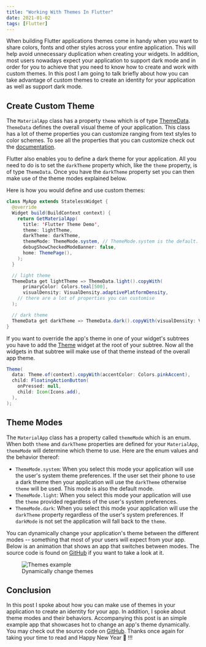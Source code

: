 ```yaml
---
title: "Working With Themes In Flutter"
date: 2021-01-02
tags: [Flutter]
---
```


When building Flutter applications themes come in handy when you want to share colors, fonts and other styles across your entire application. This will help avoid unnecessary duplication when creating your widgets. In addition, most users nowadays expect your application to support dark mode and in order for you to achieve that you need to know how to create and work with custom themes. In this post I am going to talk briefly about how you can take advantage of custom themes to create an identity for your application as well as support dark mode.

## Create Custom Theme

The `MaterialApp` class has a property `theme` which is of type [ThemeData](https://api.flutter.dev/flutter/material/ThemeData-class.html). `ThemeData` defines the overall visual theme of your application. This class has a lot of theme properties you can customize ranging from text styles to color schemes. To see all the properties that you can customize check out the [documentation](https://api.flutter.dev/flutter/material/ThemeData-class.html).

Flutter also enables you to define a dark theme for your application. All you need to do is to set the `darkTheme` property which, like the `theme` property, is of type `ThemeData`. Once you have the `darkTheme` property set you can then make use of the theme modes explained below.

Here is how you would define and use custom themes:

```java
class MyApp extends StatelessWidget {
  @override
  Widget build(BuildContext context) {
    return GetMaterialApp(
      title: 'Flutter Theme Demo',
      theme: lightTheme,
      darkTheme: darkTheme,
      themeMode: ThemeMode.system, // ThemeMode.system is the default. added here as an example
      debugShowCheckedModeBanner: false,
      home: ThemePage(),
    );
  }

  // light theme
  ThemeData get lightTheme => ThemeData.light().copyWith(
      primaryColor: Colors.teal[500],
      visualDensity: VisualDensity.adaptivePlatformDensity,
    // there are a lot of properties you can customise
  );

  // dark theme
  ThemeData get darkTheme => ThemeData.dark().copyWith(visualDensity: VisualDensity.adaptivePlatformDensity);
}
```

If you want to override the app's theme in one of your widget's subtrees you have to add the [Theme](https://api.flutter.dev/flutter/material/Theme-class.html) widget at the root of your subtree. Now all the widgets in that subtree will make use of that theme instead of the overall app theme.

```java
Theme(
  data: Theme.of(context).copyWith(accentColor: Colors.pinkAccent),
  child: FloatingActionButton(
    onPressed: null,
    child: Icon(Icons.add),
  ),
);
```

## Theme Modes

The `MaterialApp` class has a property called `themeMode` which is an enum. When both `theme` and `darkTheme` properties are defined for your `MaterialApp`, `themeMode` will determine which theme to use. Here are the enum values and the behavior thereof:

- `ThemeMode.system`: When you select this mode your application will use the user's system theme preferences. If the user set their phone to use a dark theme then your application will use the `darkTheme` otherwise `theme` will be used. This mode is also the default mode.
- `ThemeMode.light`: When you select this mode your application will use the `theme` provided regardless of the user's system preferences.
- `ThemeMode.dark`: When you select this mode your application will use the `darkTheme` property regardless of the user's system preferences. If `darkMode` is not set the application will fall back to the `theme`.

You can dynamically change your application's theme between the different modes -- something that most of your users will expect from your app. Below is an animation that shows an app that switches between modes. The source code is found on [GitHub](https://github.com/vince-nyanga/flutter_theme_example) if you want to take a look at it.

<figure class="third center">
<img src="{{ site.baseurl }}/images/flutter/themes/themes.gif" alt="Themes example">
<figcaption>Dynamically change themes</figcaption>
</figure>

## Conclusion

In this post I spoke about how you can make use of themes in your application to create an identity for your app. In addition, I spoke about theme modes and their behaviors. Accompanying this post is an simple example app that showcases hot to change an app's theme dynamically. You may check out the source code on [GitHub](https://github.com/vince-nyanga/flutter_theme_example). Thanks once again for taking your time to read and Happy New Year :tada: !!!
